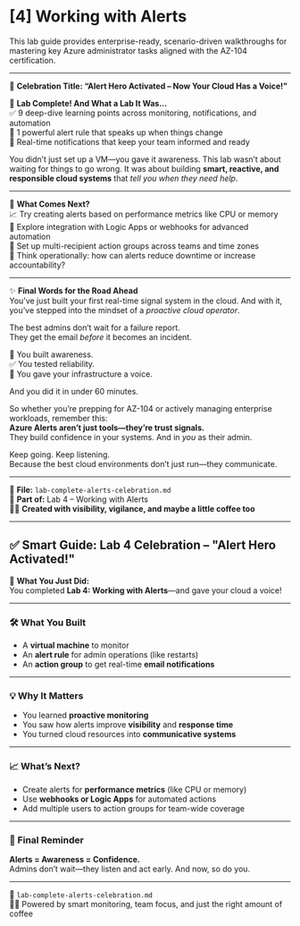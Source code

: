 # [4] Working with Alerts  
This lab guide provides enterprise-ready, scenario-driven walkthroughs for mastering key Azure administrator tasks aligned with the AZ-104 certification.

---

🥳 **Celebration Title: “Alert Hero Activated – Now Your Cloud Has a Voice!”**

🎉 **Lab Complete! And What a Lab It Was...**  
✅ 9 deep-dive learning points across monitoring, notifications, and automation  
🔔 1 powerful alert rule that speaks up when things change  
📩 Real-time notifications that keep your team informed and ready  

You didn’t just set up a VM—you gave it awareness. This lab wasn’t about waiting for things to go wrong. It was about building **smart, reactive, and responsible cloud systems** that *tell you when they need help*.

---

💭 **What Comes Next?**  
📈 Try creating alerts based on performance metrics like CPU or memory  
📡 Explore integration with Logic Apps or webhooks for advanced automation  
👥 Set up multi-recipient action groups across teams and time zones  
🧠 Think operationally: how can alerts reduce downtime or increase accountability?

---

✨ **Final Words for the Road Ahead**  
You’ve just built your first real-time signal system in the cloud. And with it, you’ve stepped into the mindset of a *proactive cloud operator*.  

The best admins don’t wait for a failure report.  
They get the email *before* it becomes an incident.

🚨 You built awareness.  
✅ You tested reliability.  
📣 You gave your infrastructure a voice.

And you did it in under 60 minutes.

So whether you’re prepping for AZ-104 or actively managing enterprise workloads, remember this:  
**Azure Alerts aren’t just tools—they’re trust signals.**  
They build confidence in your systems. And in *you* as their admin.

Keep going. Keep listening.  
Because the best cloud environments don’t just run—they communicate.

---

📘 **File:** `lab-complete-alerts-celebration.md`  
🧭 **Part of:** Lab 4 – Working with Alerts  
👨‍💻 **Created with visibility, vigilance, and maybe a little coffee too**

---
## ✅ Smart Guide: Lab 4 Celebration – "Alert Hero Activated!"

🎉 **What You Just Did:**  
You completed **Lab 4: Working with Alerts**—and gave your cloud a voice!

---

### 🛠️ What You Built  
- A **virtual machine** to monitor  
- An **alert rule** for admin operations (like restarts)  
- An **action group** to get real-time **email notifications**

---

### 💡 Why It Matters  
- You learned **proactive monitoring**  
- You saw how alerts improve **visibility** and **response time**  
- You turned cloud resources into **communicative systems**

---

### 📈 What’s Next?  
- Create alerts for **performance metrics** (like CPU or memory)  
- Use **webhooks or Logic Apps** for automated actions  
- Add multiple users to action groups for team-wide coverage

---

### 🚀 Final Reminder  
**Alerts = Awareness = Confidence.**  
Admins don’t wait—they listen and act early. And now, so do you.

---

📘 `lab-complete-alerts-celebration.md`  
👨‍💻 Powered by smart monitoring, team focus, and just the right amount of coffee
